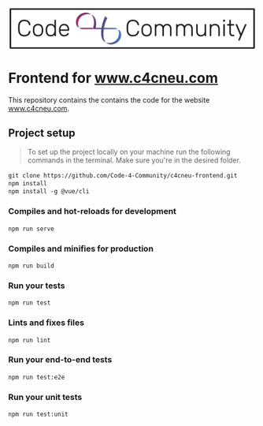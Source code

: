 <img src="src/assets/c4c-banner-logo.jpeg" align="center">

# Frontend for www.c4cneu.com
This repository contains the contains the code for the website www.c4cneu.com. 


## Project setup
>To set up the project locally on your machine run the following commands in the terminal. Make sure you're in the desired folder.
```
git clone https://github.com/Code-4-Community/c4cneu-frontend.git
npm install
npm install -g @vue/cli
```

### Compiles and hot-reloads for development
```
npm run serve
```

### Compiles and minifies for production
```
npm run build
```

### Run your tests
```
npm run test
```

### Lints and fixes files
```
npm run lint
```

### Run your end-to-end tests
```
npm run test:e2e
```

### Run your unit tests
```
npm run test:unit
```
